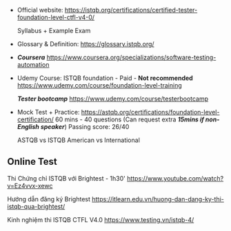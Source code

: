 - Official website:
  https://istqb.org/certifications/certified-tester-foundation-level-ctfl-v4-0/
  
  Syllabus + Example Exam

- Glossary & Definition:
  https://glossary.istqb.org/

- ***Coursera***
  https://www.coursera.org/specializations/software-testing-automation

- Udemy Course:
  ISTQB foundation - Paid - **Not recommended** 
  https://www.udemy.com/course/foundation-level-training
  
  ***Tester bootcamp***
  https://www.udemy.com/course/testerbootcamp
  
- Mock Test + Practice:
  https://astqb.org/certifications/foundation-level-certification/
  60 mins - 40 questions (Can request extra ***15mins if non-English speaker***)
  Passing score: 26/40
  
  ASTQB vs ISTQB 
  American vs International

## Online Test

Thi Chứng chỉ ISTQB với Brightest - 1h30'
https://www.youtube.com/watch?v=Ez4vvx-xewc

Hướng dẫn đăng ký Brightest
https://itlearn.edu.vn/huong-dan-dang-ky-thi-istqb-qua-brightest/

Kinh nghiệm thi ISTQB CTFL V4.0
https://www.testing.vn/istqb-4/